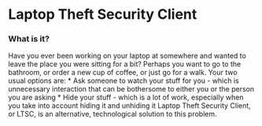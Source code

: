 Laptop Theft Security Client
============================

### What is it?
Have you ever been working on your laptop at somewhere and wanted to leave the place you were sitting for a bit? Perhaps you want to go to the bathroom, or order a new cup of coffee, or just go for a walk. Your two usual options are:
     * Ask someone to watch your stuff for you - which is unnecessary interaction that can be bothersome to either you or the person you are asking
     * Hide your stuff - which is a lot of work, especially when you take into account hiding it and unhiding it
Laptop Theft Security Client, or LTSC, is an alternative, technological solution to this problem.